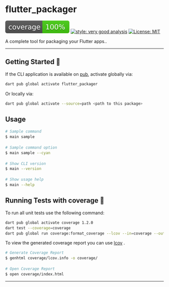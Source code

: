 # flutter_packager

![coverage][coverage_badge]
[![style: very good analysis][very_good_analysis_badge]][very_good_analysis_link]
[![License: MIT][license_badge]][license_link]

A complete tool for packaging your Flutter apps..

---

## Getting Started 🚀

If the CLI application is available on [pub](https://pub.dev), activate globally via:

```sh
dart pub global activate flutter_packager
```

Or locally via:

```sh
dart pub global activate --source=path <path to this package>
```

## Usage

```sh
# Sample command
$ main sample

# Sample command option
$ main sample --cyan

# Show CLI version
$ main --version

# Show usage help
$ main --help
```

## Running Tests with coverage 🧪

To run all unit tests use the following command:

```sh
dart pub global activate coverage 1.2.0
dart test --coverage=coverage
dart pub global run coverage:format_coverage --lcov --in=coverage --out=coverage/lcov.info
```

To view the generated coverage report you can use [lcov](https://github.com/linux-test-project/lcov)
.

```sh
# Generate Coverage Report
$ genhtml coverage/lcov.info -o coverage/

# Open Coverage Report
$ open coverage/index.html
```

---

[coverage_badge]: coverage_badge.svg
[license_badge]: https://img.shields.io/badge/license-MIT-blue.svg
[license_link]: https://opensource.org/licenses/MIT
[very_good_analysis_badge]: https://img.shields.io/badge/style-very_good_analysis-B22C89.svg
[very_good_analysis_link]: https://pub.dev/packages/very_good_analysis
